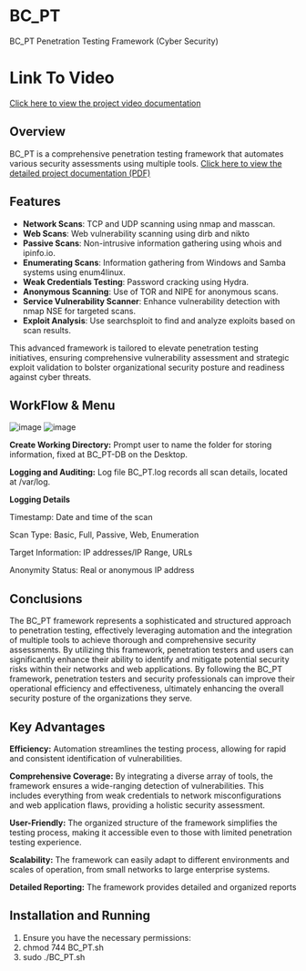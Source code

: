 # BC_PT
BC_PT Penetration Testing Framework (Cyber Security)
# Link To Video
[Click here to view the project video documentation](https://youtu.be/aMicrEyjD64?si=ffaoF8z52XLrNffJ)

## Overview
BC_PT is a comprehensive penetration testing framework that automates various security assessments using multiple tools.
[Click here to view the detailed project documentation (PDF)](https://github.com/Barel-cohen/BC_PT/blob/main/BC_PT-PDF-Github.pdf)

## Features
- **Network Scans**: TCP and UDP scanning using nmap and masscan.
- **Web Scans**: Web vulnerability scanning using dirb and nikto
- **Passive Scans**: Non-intrusive information gathering using whois and ipinfo.io.
- **Enumerating Scans**: Information gathering from Windows and Samba systems using enum4linux.
- **Weak Credentials Testing**: Password cracking using Hydra.
- **Anonymous Scanning**: Use of TOR and NIPE for anonymous scans.
- **Service Vulnerability Scanner**: Enhance vulnerability detection with nmap NSE for targeted scans.
- **Exploit Analysis**: Use searchsploit to find and analyze exploits based on scan results.

This advanced framework is tailored to elevate penetration testing initiatives, ensuring comprehensive vulnerability assessment and strategic exploit validation to bolster organizational security posture and readiness against cyber threats.

## WorkFlow & Menu 
![image](https://github.com/Barel-cohen/BC_PT/assets/138814830/74442a48-eb64-4e59-b643-5e2be76bd594)
![image](https://github.com/Barel-cohen/BC_PT/assets/138814830/8917e273-e522-4938-b167-610ae0c7e8d6)





**Create Working Directory:** Prompt user to name the folder for storing information, fixed at BC_PT-DB on the Desktop.

**Logging and Auditing:** Log file BC_PT.log records all scan details, located at /var/log.

**Logging Details**

Timestamp: Date and time of the scan

Scan Type: Basic, Full, Passive, Web, Enumeration

Target Information: IP addresses/IP Range, URLs

Anonymity Status: Real or anonymous IP address


## Conclusions
The BC_PT framework represents a sophisticated and structured approach to penetration testing, effectively leveraging automation and the integration of multiple tools to achieve thorough and comprehensive security assessments. By utilizing this framework, penetration testers and users can significantly enhance their ability to identify and mitigate potential security risks within their networks and web applications.
By following the BC_PT framework, penetration testers and security professionals can improve their operational efficiency and effectiveness, ultimately enhancing the overall security posture of the organizations they serve.


## Key Advantages
**Efficiency:** Automation streamlines the testing process, allowing for rapid and consistent identification of vulnerabilities.

**Comprehensive Coverage:** By integrating a diverse array of tools, the framework ensures a wide-ranging detection of vulnerabilities. This includes everything from weak credentials to network misconfigurations and web application flaws, providing a holistic security assessment.

**User-Friendly:** The organized structure of the framework simplifies the testing process, making it accessible even to those with limited penetration testing experience.

**Scalability:** The framework can easily adapt to different environments and scales of operation, from small networks to large enterprise systems.

**Detailed Reporting:** The framework provides detailed and organized reports

## Installation and Running
1. Ensure you have the necessary permissions:
2. chmod 744 BC_PT.sh
4. sudo ./BC_PT.sh 
